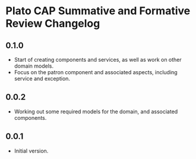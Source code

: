 # Plato CAP Summative and Formative Review Changelog

## 0.1.0
- Start of creating components and services, as well as work on other domain
models.
- Focus on the patron component and associated aspects, including service and
exception.

## 0.0.2
- Working out some required models for the domain, and associated components.

## 0.0.1
- Initial version.

